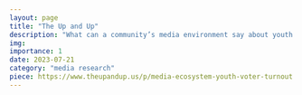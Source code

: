 ```yaml
---
layout: page
title: "The Up and Up"
description: "What can a community’s media environment say about youth voter turnout?"
img: 
importance: 1
date: 2023-07-21
category: "media research"
piece: https://www.theupandup.us/p/media-ecosystem-youth-voter-turnout
---
```


